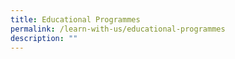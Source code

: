 ```yaml
---
title: Educational Programmes
permalink: /learn-with-us/educational-programmes
description: ""
---
```

